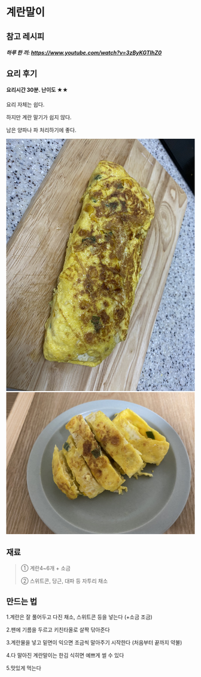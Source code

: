 계란말이
=============
참고 레시피
-------------
##### 하루 한 끼: https://www.youtube.com/watch?v=3zByKGTIhZ0

요리 후기
----------
#### 요리시간 30분. 난이도 ★★
요리 자체는 쉽다. 

하지만 계란 말기가 쉽지 않다.

남은 양파나 파 처리하기에 좋다.

![Alt text](./계란말이1.jpeg)
![Alt text](./계란말이2.jpeg)

재료
-------------
> ① 계란4~6개 + 소금
>
> ② 스위트콘, 당근, 대파 등 자투리 채소

만드는 법
-------------
1.계란은 잘 풀어두고 다진 채소, 스위트콘 등을 넣는다 (+소금 조금)

2.팬에 기름을 두르고 키친타올로 살짝 닦아준다

3.계란물을 넣고 밑면이 익으면 조금씩 말아주기 시작한다 (처음부터 끝까지 약불)

4.다 말아진 계란말이는 한김 식히면 예쁘게 썰 수 있다

5.맛있게 먹는다